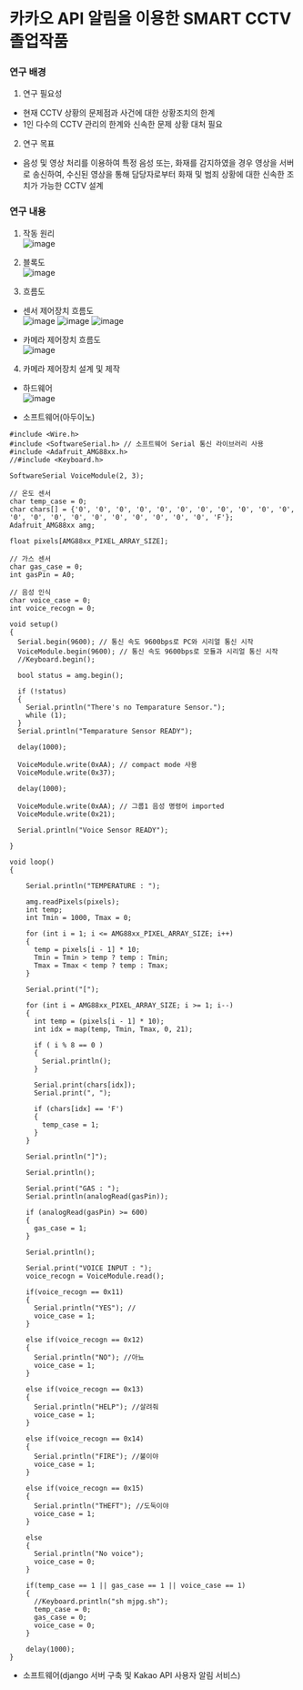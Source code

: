 # 카카오 API 알림을 이용한 SMART CCTV 졸업작품

### 연구 배경
1. 연구 필요성
- 현재 CCTV 상황의 문제점과 사건에 대한 상황조치의 한계
- 1인 다수의 CCTV 관리의 한계와 신속한 문제 상황 대처 필요
2. 연구 목표
- 음성 및 영상 처리를 이용하여 특정 음성 또는, 화재를 감지하였을  경우 영상을 서버로 송신하여, 수신된 영상을 통해 담당자로부터 화재 및 범죄 상황에 대한 신속한 조치가 가능한 CCTV 설계

### 연구 내용
1. 작동 원리<br>
![image](https://user-images.githubusercontent.com/59759468/105460410-12e64a80-5ccf-11eb-99bb-7551911de9ef.png)

2. 블록도<br>
![image](https://user-images.githubusercontent.com/59759468/105460335-fd712080-5cce-11eb-8696-73cad70be642.png)

3. 흐름도
- 센서 제어장치 흐름도<br>
![image](https://user-images.githubusercontent.com/59759468/105460422-17126800-5ccf-11eb-89a8-25dd5f2e0775.png)
![image](https://user-images.githubusercontent.com/59759468/105460449-21346680-5ccf-11eb-9bc7-09d11f0b9cb4.png)
![image](https://user-images.githubusercontent.com/59759468/105460635-6fe20080-5ccf-11eb-8e8f-7fe384496d15.png)

- 카메라 제어장치 흐름도<br>
![image](https://user-images.githubusercontent.com/59759468/105460782-a3bd2600-5ccf-11eb-9810-6fb9329709a1.png)

4. 카메라 제어장치 설계 및 제작
- 하드웨어<br>
![image](https://user-images.githubusercontent.com/59759468/105460967-e7b02b00-5ccf-11eb-9bd4-81afc09fee32.png)

- 소프트웨어(아두이노)<br>
```
#include <Wire.h>
#include <SoftwareSerial.h> // 소프트웨어 Serial 통신 라이브러리 사용
#include <Adafruit_AMG88xx.h>
//#include <Keyboard.h>

SoftwareSerial VoiceModule(2, 3);

// 온도 센서
char temp_case = 0;
char chars[] = {'0', '0', '0', '0', '0', '0', '0', '0', '0', '0', '0', '0', '0', '0', '0', '0', '0', '0', '0', '0', '0', 'F'};
Adafruit_AMG88xx amg;

float pixels[AMG88xx_PIXEL_ARRAY_SIZE];

// 가스 센서
char gas_case = 0; 
int gasPin = A0;

// 음성 인식
char voice_case = 0;
int voice_recogn = 0;

void setup()
{
  Serial.begin(9600); // 통신 속도 9600bps로 PC와 시리얼 통신 시작
  VoiceModule.begin(9600); // 통신 속도 9600bps로 모듈과 시리얼 통신 시작
  //Keyboard.begin();

  bool status = amg.begin();
  
  if (!status)
  {
    Serial.println("There's no Temparature Sensor.");
    while (1);
  }
  Serial.println("Temparature Sensor READY");
  
  delay(1000);
  
  VoiceModule.write(0xAA); // compact mode 사용
  VoiceModule.write(0x37);

  delay(1000);
  
  VoiceModule.write(0xAA); // 그룹1 음성 명령어 imported
  VoiceModule.write(0x21);

  Serial.println("Voice Sensor READY");

}

void loop()
{

    Serial.println("TEMPERATURE : ");

    amg.readPixels(pixels);
    int temp;
    int Tmin = 1000, Tmax = 0;
     
    for (int i = 1; i <= AMG88xx_PIXEL_ARRAY_SIZE; i++)
    {
      temp = pixels[i - 1] * 10;
      Tmin = Tmin > temp ? temp : Tmin;
      Tmax = Tmax < temp ? temp : Tmax;
    }
    
    Serial.print("[");
    
    for (int i = AMG88xx_PIXEL_ARRAY_SIZE; i >= 1; i--)
    {
      int temp = (pixels[i - 1] * 10);
      int idx = map(temp, Tmin, Tmax, 0, 21);
    
      if ( i % 8 == 0 ) 
      {
        Serial.println();
      }
      
      Serial.print(chars[idx]);
      Serial.print(", ");
      
      if (chars[idx] == 'F')
      {
        temp_case = 1;
      }
    }
    
    Serial.println("]");
    
    Serial.println();
    
    Serial.print("GAS : ");
    Serial.println(analogRead(gasPin));

    if (analogRead(gasPin) >= 600)
    {
      gas_case = 1;
    }
    
    Serial.println();
    
    Serial.print("VOICE INPUT : ");
    voice_recogn = VoiceModule.read();

    if(voice_recogn == 0x11)
    {
      Serial.println("YES"); // 
      voice_case = 1;
    }

    else if(voice_recogn == 0x12)
    {
      Serial.println("NO"); //아뇨
      voice_case = 1;
    }

    else if(voice_recogn == 0x13)
    {
      Serial.println("HELP"); //살려줘
      voice_case = 1;
    }

    else if(voice_recogn == 0x14)
    {
      Serial.println("FIRE"); //불이야
      voice_case = 1;
    }

    else if(voice_recogn == 0x15)
    {
      Serial.println("THEFT"); //도둑이야
      voice_case = 1;
    }

    else
    {
      Serial.println("No voice");
      voice_case = 0;
    }

    if(temp_case == 1 || gas_case == 1 || voice_case == 1)
    {
      //Keyboard.println("sh mjpg.sh");
      temp_case = 0;
      gas_case = 0;
      voice_case = 0;
    }

    delay(1000);
}
```

- 소프트웨어(django 서버 구축 및 Kakao API 사용자 알림 서비스)<br>
